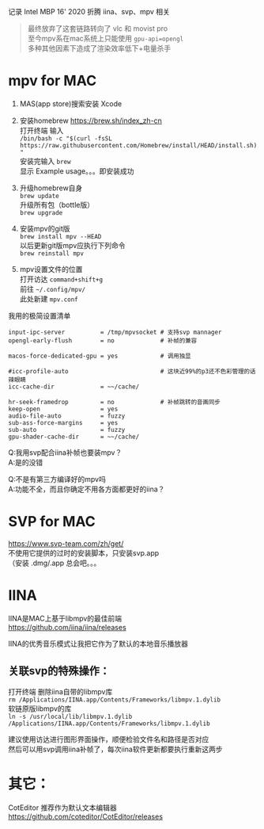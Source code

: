 记录 Intel MBP 16' 2020 折腾 iina、svp、mpv 相关

>最终放弃了这套链路转向了 vlc 和 movist pro  
至今mpv系在mac系统上只能使用 `gpu-api=opengl`  
多种其他因素下造成了渲染效率低下+电量杀手

# mpv for MAC

1. MAS(app store)搜索安装 Xcode

2. 安装homebrew https://brew.sh/index_zh-cn  
打开终端 输入  
`/bin/bash -c "$(curl -fsSL https://raw.githubusercontent.com/Homebrew/install/HEAD/install.sh)"`  
安装完输入 `brew`  
显示 Example usage。。。即安装成功

3. 升级homebrew自身  
`brew update`  
升级所有包（bottle版）  
`brew upgrade`

4. 安装mpv的git版  
`brew install mpv --HEAD`  
以后更新git版mpv应执行下列命令  
`brew reinstall mpv`

5. mpv设置文件的位置  
打开访达 `command+shift+g`  
前往 `~/.config/mpv/`  
此处新建 `mpv.conf`

我用的极简设置清单
```
input-ipc-server          = /tmp/mpvsocket # 支持svp mannager
opengl-early-flush        = no             # 补帧的兼容

macos-force-dedicated-gpu = yes            # 调用独显

#icc-profile-auto                          # 这块近99%的p3还不色彩管理的话辣眼睛
icc-cache-dir             = ~~/cache/

hr-seek-framedrop         = no             # 补帧跳转的音画同步
keep-open                 = yes
audio-file-auto           = fuzzy
sub-ass-force-margins     = yes
sub-auto                  = fuzzy
gpu-shader-cache-dir      = ~~/cache/
```

Q:我用svp配合iina补帧也要装mpv？  
A:是的没错

Q:不是有第三方编译好的mpv吗  
A:功能不全，而且你确定不用各方面都更好的iina？

# SVP for MAC

https://www.svp-team.com/zh/get/  
不使用它提供的过时的安装脚本，只安装svp.app  
（安装 .dmg/.app 总会吧。。。  

# IINA

IINA是MAC上基于libmpv的最佳前端  
https://github.com/iina/iina/releases  

IINA的优秀音乐模式让我把它作为了默认的本地音乐播放器

## 关联svp的特殊操作：  
打开终端 删除iina自带的libmpv库  
`rm /Applications/IINA.app/Contents/Frameworks/libmpv.1.dylib`  
软链原版libmpv的库  
`ln -s /usr/local/lib/libmpv.1.dylib /Applications/IINA.app/Contents/Frameworks/libmpv.1.dylib`

建议使用访达进行图形界面操作，顺便检验文件名和路径是否对应  
然后可以用svp调用iina补帧了，每次iina软件更新都要执行重新这两步

# 其它：

CotEditor 推荐作为默认文本编辑器  
https://github.com/coteditor/CotEditor/releases
